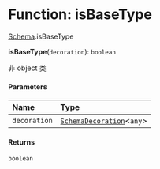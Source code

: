 # Function: isBaseType

[Schema](/auto-docs/utils/modules/Schema.md).isBaseType

**isBaseType**(`decoration`): `boolean`

非 object 类

#### Parameters

| Name | Type |
| :------ | :------ |
| `decoration` | [`SchemaDecoration`](/auto-docs/utils/interfaces/SchemaDecoration-1.md)<`any`> |

#### Returns

`boolean`
